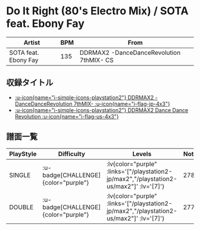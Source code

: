 # Do It Right (80's Electro Mix) / SOTA feat. Ebony Fay

|Artist|BPM|From|
|------|---|----|
|SOTA feat. Ebony Fay|135|DDRMAX2 -DanceDanceRevolution 7thMIX- CS|

## 収録タイトル

- [ :u-icon{name="i-simple-icons-playstation2"} DDRMAX2 -DanceDanceRevolution 7thMIX- :u-icon{name="i-flag-jp-4x3"} ](/playstation2-jp/max2)
- [ :u-icon{name="i-simple-icons-playstation2"} DDRMAX2 Dance Dance Revolution :u-icon{name="i-flag-us-4x3"} ](/playstation2-us/max2)

## 譜面一覧

|PlayStyle|Difficulty|Levels|Notes|Movie|
|---------|----------|------|-----|-----|
|SINGLE| :u-badge[CHALLENGE]{color="purple"} | :lv{color="purple" :links='["/playstation2-jp/max2","/playstation2-us/max2"]' :lv='[7]'} |278/7||
|DOUBLE| :u-badge[CHALLENGE]{color="purple"} | :lv{color="purple" :links='["/playstation2-jp/max2","/playstation2-us/max2"]' :lv='[7]'} |277/7||
